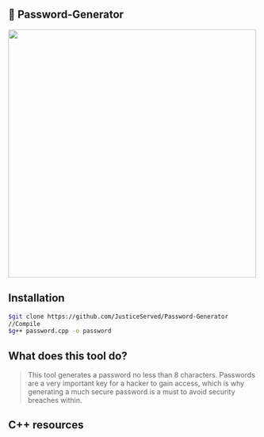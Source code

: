 ## 🔐 Password-Generator
<img src="https://cdn.images.express.co.uk/img/dynamic/59/590x/Password-964633.jpg?r=1535016721392" width=500px>

## Installation

```bash
$git clone https://github.com/JusticeServed/Password-Generator
//Compile
$g++ password.cpp -o password
```

## What does this tool do?
> This tool generates a password no less than 8 characters. Passwords are a very important key for a hacker to gain access, which is why generating a much secure
> password is a must to avoid security breaches within.

## C++ resources 
<a href="https://www.toptal.com/c/the-ultimate-list-of-resources-to-learn-c-and-c-plus-plus">
<a href="https://www.cplusplus.com/">

